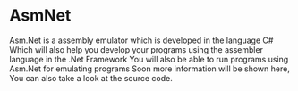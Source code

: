 AsmNet
======

Asm.Net is a assembly emulator which is developed in the language C# Which will also help you develop your programs using the assembler language in the .Net Framework You will also be able to run programs using Asm.Net for emulating programs  Soon more information will be shown here, You can also take a look at the source code.
